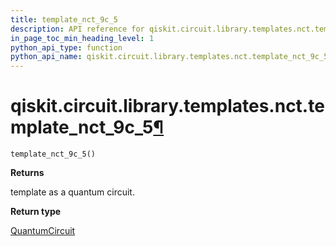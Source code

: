 ```yaml
---
title: template_nct_9c_5
description: API reference for qiskit.circuit.library.templates.nct.template_nct_9c_5
in_page_toc_min_heading_level: 1
python_api_type: function
python_api_name: qiskit.circuit.library.templates.nct.template_nct_9c_5
---
```


# qiskit.circuit.library.templates.nct.template\_nct\_9c\_5[¶](#qiskit-circuit-library-templates-nct-template-nct-9c-5 "Permalink to this headline")

<span id="qiskit.circuit.library.templates.nct.template_nct_9c_5" />

`template_nct_9c_5()`

**Returns**

template as a quantum circuit.

**Return type**

[QuantumCircuit](qiskit.circuit.QuantumCircuit "qiskit.circuit.QuantumCircuit")

